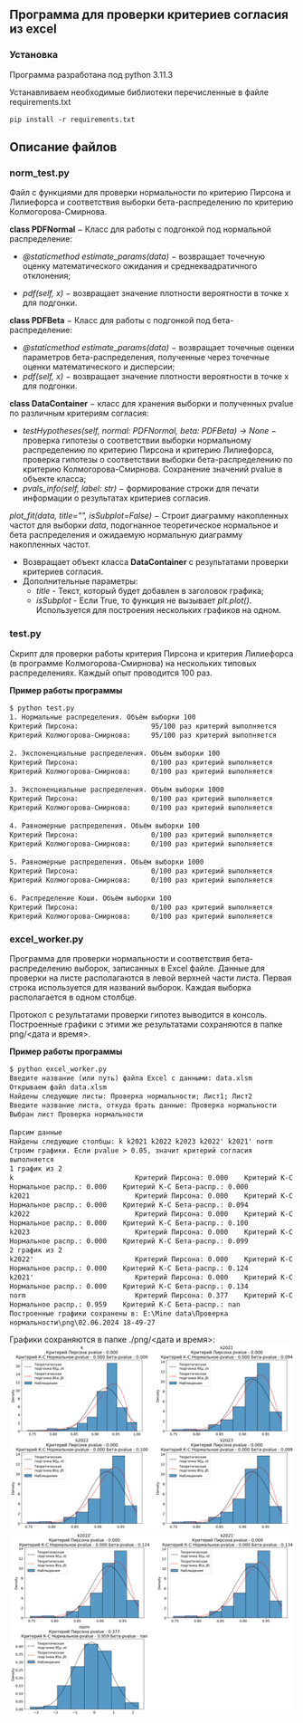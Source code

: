## Программа для проверки критериев согласия из excel

### Установка

Программа разработана под python 3.11.3

Устанавливаем необходимые библиотеки перечисленные в файле requirements.txt
```
pip install -r requirements.txt
```

## Описание файлов

### **norm_test.py**

Файл с функциями для проверки нормальности по критерию Пирсона и Лилиефорса и соответствия выборки бета-распределению по критерию Колмогорова-Смирнова.

**class PDFNormal** $-$ Класс для работы с подгонкой под нормальной распределение:
    
* *@staticmethod estimate_params(data)* $-$ возвращает точечную оценку математического ожидания и среднеквадратичного отклонения;

* *pdf(self, x)* $-$ возвращает значение плотности вероятности в точке x для подгонки.

**class PDFBeta** $-$ Класс для работы с подгонкой под бета-распределение:
* *@staticmethod estimate_params(data)* $-$ возвращает точечные оценки параметров бета-распределения, полученные через точечные оценки математического и дисперсии;
* *pdf(self, x)* $-$ возвращает значение плотности вероятности в точке x для подгонки.

**class DataContainer** $-$ класс для хранения выборки и полученных pvalue по различным критериям согласия:
* *testHypotheses(self, normal: PDFNormal, beta: PDFBeta) -> None* $-$ проверка гипотезы о соответствии выборки нормальному распределению по критерию Пирсона и критерию Лилиефорса, проверка гипотезы о соответствии выборки бета-распределению по критерию Колмогорова-Смирнова. Сохранение значений pvalue в объекте класса;
* *pvals_info(self, label: str)* $-$ формирование строки для печати информации о результатах критериев согласия.

*plot_fit(data, title="", isSubplot=False)* $-$ Строит диаграмму накопленных частот для выборки *data*, подогнанное теоретическое нормальное и бета распределения и ожидаемую нормальную диаграмму накопленных частот.
- Возвращает объект класса **DataContainer** с результатами проверки критериев согласия.
- Дополнительные параметры: 
    - *title* - Текст, который будет добавлен в заголовок графика;
    - *isSubplot* - Если True, то функция не вызывает *plt.plot()*. Используется для построения нескольких графиков на одном.

### **test.py**

Скрипт для проверки работы критерия Пирсона и критерия Лилиефорса (в программе Колмогорова-Смирнова) на нескольких типовых распределениях. Каждый опыт проводится 100 раз.

**Пример работы программы**

```
$ python test.py
1. Нормальные распределения. Объём выборки 100
Критерий Пирсона:                  95/100 раз критерий выполняется
Критерий Колмогорова-Смирнова:     95/100 раз критерий выполняется

2. Экспоненциальные распределения. Объём выборки 100
Критерий Пирсона:                  0/100 раз критерий выполняется
Критерий Колмогорова-Смирнова:     0/100 раз критерий выполняется

3. Экспоненциальные распределения. Объём выборки 1000
Критерий Пирсона:                  0/100 раз критерий выполняется
Критерий Колмогорова-Смирнова:     0/100 раз критерий выполняется

4. Равномерные распределения. Объём выборки 100
Критерий Пирсона:                  0/100 раз критерий выполняется
Критерий Колмогорова-Смирнова:     0/100 раз критерий выполняется

5. Равномерные распределения. Объём выборки 1000
Критерий Пирсона:                  0/100 раз критерий выполняется
Критерий Колмогорова-Смирнова:     0/100 раз критерий выполняется

6. Распределение Коши. Объём выборки 100
Критерий Пирсона:                  0/100 раз критерий выполняется
Критерий Колмогорова-Смирнова:     0/100 раз критерий выполняется
```

### **excel_worker.py**

Программа для проверки нормальности и соответствия бета-распределению выборок, записанных в Excel файле. Данные для проверки на листе располагаются в левой верхней части листа. Первая строка используется для названий выборок. Каждая выборка располагается в одном столбце.

Протокол с результатами проверки гипотез выводится в консоль. Построенные графики с этими же результатами сохраняются в папке png/<дата и время>.

**Пример работы программы**


```
$ python excel_worker.py
Введите название (или путь) файла Excel с данными: data.xlsm
Открываем файл data.xlsm
Найдены следующие листы: Проверка нормальности; Лист1; Лист2
Введите название листа, откуда брать данные: Проверка нормальности
Выбран лист Проверка нормальности

Парсим данные
Найдены следующие столбцы: k k2021 k2022 k2023 k2022' k2021' norm
Строим графики. Если pvalue > 0.05, значит критерий согласия выполняется
1 график из 2
k                              Критерий Пирсона: 0.000    Критерий К-С Нормальное распр.: 0.000    Критерий К-С Бета-распр.: 0.000    
k2021                          Критерий Пирсона: 0.000    Критерий К-С Нормальное распр.: 0.000    Критерий К-С Бета-распр.: 0.094    
k2022                          Критерий Пирсона: 0.000    Критерий К-С Нормальное распр.: 0.000    Критерий К-С Бета-распр.: 0.100    
k2023                          Критерий Пирсона: 0.000    Критерий К-С Нормальное распр.: 0.000    Критерий К-С Бета-распр.: 0.099    
2 график из 2
k2022'                         Критерий Пирсона: 0.000    Критерий К-С Нормальное распр.: 0.000    Критерий К-С Бета-распр.: 0.124    
k2021'                         Критерий Пирсона: 0.000    Критерий К-С Нормальное распр.: 0.000    Критерий К-С Бета-распр.: 0.134    
norm                           Критерий Пирсона: 0.377    Критерий К-С Нормальное распр.: 0.959    Критерий К-С Бета-распр.: nan      
Построенные графики сохранены в: E:\Mine data\Проверка нормальности\png\02.06.2024 18-49-27
```

Графики сохраняются в папке ./png/<дата и время>:
![1 график из 2](Figure_1.png)
![2 график из 2](Figure_2.png)




